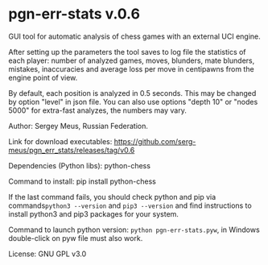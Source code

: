 pgn-err-stats v.0.6
===================

GUI tool for automatic analysis of chess games with an external UCI engine.

After setting up the parameters the tool saves to log file the statistics of
each player: number of analyzed games, moves, blunders, mate blunders,
mistakes, inaccuracies and average loss per move in centipawns from
the engine point of view.

By default, each position is analyzed in 0.5 seconds. This may be changed by
option "level" in json file. You can also use options "depth 10" or
"nodes 5000" for extra-fast analyzes, the numbers may vary.

Author: Sergey Meus, Russian Federation.

Link for download executables:
    https://github.com/serg-meus/pgn_err_stats/releases/tag/v0.6

Dependencies (Python libs): python-chess

Command to install: pip install python-chess

If the last command fails, you should check python and pip via
commands```python3 --version``` and ```pip3 --version``` and find instructions
to install python3 and pip3 packages for your system.

Command to launch python version: ```python pgn-err-stats.pyw```, in Windows
double-click on pyw file must also work.

License: GNU GPL v3.0
